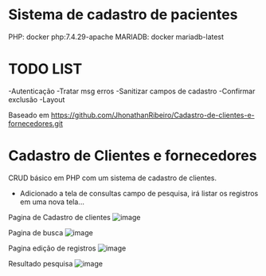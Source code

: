 # Sistema de cadastro de pacientes

PHP: docker php:7.4.29-apache
MARIADB: docker mariadb-latest


# TODO LIST

-Autenticação
-Tratar msg erros
-Sanitizar campos de cadastro
-Confirmar exclusão
-Layout










Baseado em https://github.com/JhonathanRibeiro/Cadastro-de-clientes-e-fornecedores.git

# Cadastro de Clientes e fornecedores

CRUD básico em PHP com um sistema de cadastro de  clientes. 
- Adicionado a tela de consultas campo de pesquisa, irá listar os registros em uma
nova tela...

Pagina de Cadastro de clientes
![image](https://user-images.githubusercontent.com/37172038/118847536-351a5e80-b8a4-11eb-9402-4df8afc06b9b.png)

Pagina de busca
![image](https://user-images.githubusercontent.com/37172038/118847412-17e59000-b8a4-11eb-84c2-e8b99ee5df5b.png)

Pagina edição de registros
![image](https://user-images.githubusercontent.com/37172038/118847471-259b1580-b8a4-11eb-84ee-7d561f827c90.png)

Resultado pesquisa
![image](https://user-images.githubusercontent.com/37172038/118847348-04d2c000-b8a4-11eb-990a-7403af92c729.png)


